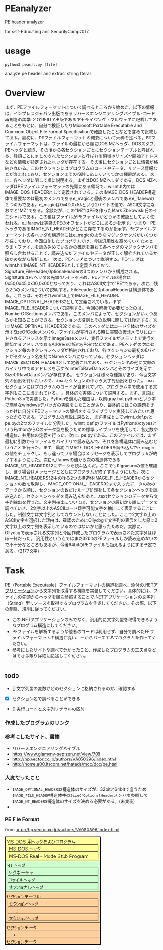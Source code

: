 # PEanalyzer
PE header analyzer

for self-Educating and SecurityCamp2017.

# usage
```
python3 peanal.py [file]
```

analyze pe header and extract string literal


# Overview
まず、PEファイルフォーマットについて調べるところから始めた。以下の情報は、インプレスジャパン出版であるリバースエンジニアリングバイブル-コード再創造の美学-とO'REILLY出版であるアナライジング・マルウェアに記載してあることをもとに、自分で検証したりMicrosoft Portable Executable and Commom Object File Format Specificationで確認したことなどを含めて記載してある。最初に、PEファイルフォーマットの概要について大枠を述べる。PEファイルフォーマットは、ファイルの最初から順にDOS MZヘッダ、DOSスタブ、PEヘッダと続き、その後から各セクションごとにセクションテーブルと呼ばれる、種類ごとにまとめられたセクションと呼ばれる領域のサイズや開始アドレスなどの情報が指定されたヘッダが存在する。その後にセクションごとに情報が格納されいる。このセクションにはプログラムのコードやデータ、リソース情報などが含まれており、セクションはその役割に応じていくつかの種類がある。
次に、各ヘッダに関して順に説明する。まずはDOS MZヘッダである。DOS MZヘッダはPEファイルフォーマットの先頭にある領域で、winnt.h内ではIMAGE_DOS_HEADERとして定義されている。このIMAGE_DOS_HEADER構造体で重要なのは最初のメンバであるe_magicと最後のメンバであるe_lfanewの２つのみである。e_magicは0x4D,0x5Aという2バイトの値で、ASCII文字になおすと"MZ"である。余談だが、この"MZ"はPEを作ったMark Zbikowiski氏のイニシャルである。この値はファイルがPEファイルかどうかの確認としてよく使われる。e_lfanewは実際のPEのオフセットがどこにあるかを示す。つまり、PEヘッダであるIMAGE_NT_HEADERがどこに存在するのかを示す。PEファイルフォーマットの各ヘッダの構造体にはe_magicのようなマジックナンバがいくつか存在しており、今回自作したプログラムでは、今後汎用性を高めていくためと、うまくファイルを読み込めているかの確認を兼ねて各ヘッダのマジックナンバを照らし合わせることで、読み込んだファイルやデータが正しく解析されているか確かめながら解析した。
次に、PEヘッダについて説明する。PEヘッダはwinnt.hでIMAGE_NT_HEADERSとして定義されており、Signature,FileHeader,OptionalHeaderの3つのメンバから構成される。SignatureはPEヘッダの先頭4バイトを占め、PEファイルの場合は0x50,0x45,0x00,0x00となっており、これはASCII文字で"PE"である。次に、残り2つのメンバについて説明する。FileHeaderとOptionalHeaderは構造体である。これらは、それぞれwinnt.h上でIMAGE_FILE_HEADER、IMAGE_OPTIONAL_HEADER32として定義されている。まずIMAGE_FILE_HEADERについて説明する。今回の解析で必要だったのは、NumberOfSectionsメンバである。このメンバによって、セクションがいくつあるかを知ることができる。セクションの役割とその説明に関しては後述する。次にIMAGE_OPTINAL_HEADER32である。このヘッダにはコード全体のサイズを示すSizeOfCodeメンバや、ファイルが実行される時に実際の仮想メモリにロードされるアドレスを示すImageBaseメンバ、実行ファイルがメモリ上で実行を開始するアドレスであるAddressOfEntryPointなどがある。PEヘッダの次にセクション毎のセクションヘッダが格納されており、各セクションの最初の8バイトがセクション名を持つNameメンバになっている。セクションヘッダはIMAGE_SECTION_HEADERとして定義されており、セクション名の他に実際のバイナリ中でのアドレスを示すPointerToRawDataメンバとそのサイズを示すSizeOfRawDataメンバが存在する。
セクションは様々な種類があり、今回文字列の抽出を行いたいので、.textセクションの中から文字列抽出を行った。.textセクションにはプログラムのコードが含まれていて、プログラム中で使用する文字列もここに含まれている。
。具体的な実装について説明する。まず、言語はPython3.xで実装した。Pythonを選んだ理由は、以前gray hat pythonという本で簡単なwindowsデバッガの実装をしたことがあり、最終的にはこの課題をきっかけに自分でPEフォーマットの解析をするライブラリを実装してみたいと思ったからである。プログラムの解説に戻ると、まず構成としてwinnt_def.pyとpe.pyの2つのファイルに分割した。winnt_def.pyファイルはPythonのctypesというPythonからCのデータ型を扱うための標準ライブラリを使用して、各定数や構造体、共用体の定義を行った。次に、pe.pyである。このファイルでは、まず最初に引数からファイルをバイナリで読み込んで、それを各構造体に読み込むということを行った。まず、最初にIMAGE_DOS_HEADERを読み込んでe_magicの値をチェックし、もし違っている場合はメッセージを表示してプログラムが終了するようにした。次にe_lfanewの値から次の構造体であるIMAGE_NT_HEADERS32にデータを読み込んだ。ここでもSignatureの値を確認し、違う場合はメッセージとともにプログラムが終了するようにした。次にIMAGE_NT_HEADERS32中の後ろ2つの構造体IMAGE_FILE_HEADERからセクションの数を取得し、IMAGE_OPTIONAL_HEADER32まで入ったデータの次のデータから順に、セクションの数だけループ処理をして各セクションヘッダを読み込んだ。セクションヘッダを読み込んだあと、.textセクションのデータから文字列抽出を行った。文字列抽出については、セクションの最初から順にデータを調べていき、2文字以上のASCIIコード印字可能文字を抽出して表示することにした。制御文字は文字列としてカウントしないことにした。ここで2文字以上のASCII文字を選択した理由は、確認のためにOllydbgで文字列の表示をした際に2文字以上の文字列を表示しているのではないかと思ったためだ。実際に、Ollydbgで表示される文字列と今回作成したプログラムで表示された文字列はほぼ一緒だった。
汎用性という点ではまだ32bitのPEファイルしか読み込めないので不十分なところもあるが、今後64bitのPEファイルも扱えるようにする予定である。（2177文字)


# Task
PE（Portable Executable）ファイルフォーマットの構造を調べ、添付の[.NETアプリケーション](./dotNet-A-6/)から文字列を取得する機能を実装してください。具体的には、ファイルの先頭からヘッダを順次参照することで.NETアプリケーションの文字列（String）型リソースを取得するプログラムを作成してください。その際、以下の制限、規則に従ってください。 

- この.NETアプリケーションのみでなく、汎用的に文字列型を取得できるようなプログラム構造にしてください。 
- PEファイルを解析するような他者のコードは利用せず、自分で調べたPEファイルフォーマットの構造に従い、一からパースするプログラムを作ってください。 
- 参考にしたサイトや調べて分かったこと、作成したプログラムの工夫点などはできる限り詳細に記述してください。

---
## todo
- [] 文字列型の変数がどのセクションに格納されるのか、確認する
- [x] セクション名で調べることができる
- [] 実行コードと文字列リテラルの区別

### 作成したプログラムのリンク

### 参考にしたサイト、書籍

- リバースエンジニアリングバイブル
- https://www.glamenv-septzen.net/view/708
- http://hp.vector.co.jp/authors/VA050396/index.html
- http://home.a00.itscom.net/hatada/mcc/doc/pe.html

### 大変だったこと

- `IMAGE_OPTIONAL_HEADER32`構造体のサイズが、32bitと64bitで違うため、`IMAGE_FILE_HEADER`構造体中の`SizeOfOptionalHeader`メンバを参照して`IMAGE_NT_HEADERS`構造体のサイズを決める必要がある。(未実装)
- 

### PE File Format 
from http://hp.vector.co.jp/authors/VA050396/index.html

![](./img/pe.png)
